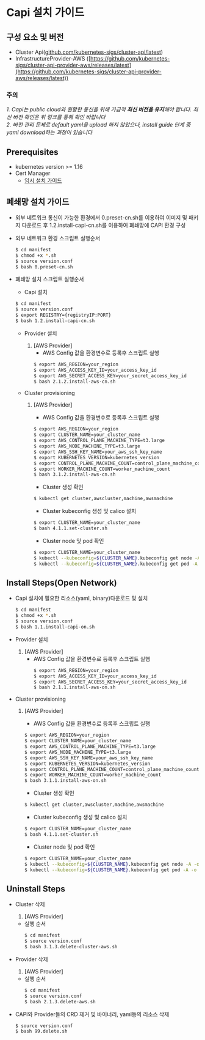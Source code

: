 
# Capi 설치 가이드

## 구성 요소 및 버전
* Cluster Api([github.com/kubernetes-sigs/cluster-api/latest](https://github.com/kubernetes-sigs/cluster-api/releases/latest))
* InfrastructureProvider-AWS ([https://github.com/kubernetes-sigs/cluster-api-provider-aws/releases/latest](https://github.com/kubernetes-sigs/cluster-api-provider-aws/releases/latest))

 ### **주의**
 _1. Capi는 public cloud와 원활한 통신을 위해 가급적 **최신 버전을 유지**해야 합니다. 최신 버전 확인은 위 링크를 통해 확인 바랍니다_
 <br>_2. 버전 관리 문제로 default yaml을 upload 하지 않았으나, install guide 단계 중 yaml download하는 과정이 있습니다_ 

## Prerequisites
* kubernetes version >= 1.16
* Cert Manager
    * [임시 설치 가이드](https://github.com/tmax-cloud/install-cert-manager-temp)

## 폐쇄망 설치 가이드
* 외부 네트워크 통신이 가능한 환경에서 0.preset-cn.sh를 이용하여 이미지 및 패키지 다운로드 후 1.2.install-capi-cn.sh를 이용하여 폐쇄망에 CAPI 환경 구성
* 외부 네트워크 환경 스크립트 실행순서
    ```bash
    $ cd manifest
    $ chmod +x *.sh
    $ source version.conf
    $ bash 0.preset-cn.sh
    ```

* 폐쇄망 설치 스크립트 실행순서
    * Capi 설치
    ```bash
    $ cd manifest
    $ source version.conf
    $ export REGISTRY={registryIP:PORT}
    $ bash 1.2.install-capi-cn.sh
    ```
    
    * Provider 설치
        1. [AWS Provider]
            * AWS Config 값을 환경변수로 등록후 스크립트 실행
            ```bash
            $ export AWS_REGION=your_region
            $ export AWS_ACCESS_KEY_ID=your_access_key_id
            $ export AWS_SECRET_ACCESS_KEY=your_secret_access_key_id
            $ bash 2.1.2.install-aws-cn.sh
            ```

    * Cluster provisioning
        1. [AWS Provider]
            * AWS Config 값을 환경변수로 등록후 스크립트 실행
            ```bash
            $ export AWS_REGION=your_region
            $ export CLUSTER_NAME=your_cluster_name
            $ export AWS_CONTROL_PLANE_MACHINE_TYPE=t3.large
            $ export AWS_NODE_MACHINE_TYPE=t3.large
            $ export AWS_SSH_KEY_NAME=your_aws_ssh_key_name
            $ export KUBERNETES_VERSION=kubernetes_version
            $ export CONTROL_PLANE_MACHINE_COUNT=control_plane_machine_count
            $ export WORKER_MACHINE_COUNT=worker_machine_count
            $ bash 3.1.2.install-aws-cn.sh
            ```

            * Cluster 생성 확인
            ``` bash
            $ kubectl get cluster,awscluster,machine,awsmachine
            ```

            * Cluster kubeconfig 생성 및 calico 설치
            ``` bash
            $ export CLUSTER_NAME=your_cluster_name
            $ bash 4.1.1.set-cluster.sh
            ```

            * Cluster node 및 pod 확인
            ``` bash
            $ export CLUSTER_NAME=your_cluster_name
            $ kubectl --kubeconfig=${CLUSTER_NAME}.kubeconfig get node -A -o wide
            $ kubectl --kubeconfig=${CLUSTER_NAME}.kubeconfig get pod -A -o wide
            ```
## Install Steps(Open Network)
* Capi 설치에 필요한 리소스(yaml, binary)다운로드 및 설치
    ```bash
    $ cd manifest
    $ chmod +x *.sh
    $ source version.conf
    $ bash 1.1.install-capi-on.sh
    ```

* Provider 설치
    1. [AWS Provider]
        * AWS Config 값을 환경변수로 등록후 스크립트 실행
            ```bash
            $ export AWS_REGION=your_region
            $ export AWS_ACCESS_KEY_ID=your_access_key_id
            $ export AWS_SECRET_ACCESS_KEY=your_secret_access_key_id
            $ bash 2.1.1.install-aws-on.sh
            ```

* Cluster provisioning
    1. [AWS Provider]
        * AWS Config 값을 환경변수로 등록후 스크립트 실행
        ```bash
        $ export AWS_REGION=your_region
        $ export CLUSTER_NAME=your_cluster_name
        $ export AWS_CONTROL_PLANE_MACHINE_TYPE=t3.large
        $ export AWS_NODE_MACHINE_TYPE=t3.large
        $ export AWS_SSH_KEY_NAME=your_aws_ssh_key_name
        $ export KUBERNETES_VERSION=kubernetes_version
        $ export CONTROL_PLANE_MACHINE_COUNT=control_plane_machine_count
        $ export WORKER_MACHINE_COUNT=worker_machine_count
        $ bash 3.1.1.install-aws-on.sh
        ```

        * Cluster 생성 확인
        ``` bash
        $ kubectl get cluster,awscluster,machine,awsmachine
        ```

        * Cluster kubeconfig 생성 및 calico 설치
        ``` bash
        $ export CLUSTER_NAME=your_cluster_name
        $ bash 4.1.1.set-cluster.sh
        ```

        * Cluster node 및 pod 확인
        ``` bash
        $ export CLUSTER_NAME=your_cluster_name
        $ kubectl --kubeconfig=${CLUSTER_NAME}.kubeconfig get node -A -o wide
        $ kubectl --kubeconfig=${CLUSTER_NAME}.kubeconfig get pod -A -o wide
        ```

## Uninstall Steps
* Cluster 삭제
    1. [AWS Provider]
    * 실행 순서
        ```bash
        $ cd manifest
        $ source version.conf
        $ bash 3.1.3.delete-cluster-aws.sh

* Provider 삭제
    1. [AWS Provider]
    * 실행 순서
        ```bash
        $ cd manifest
        $ source version.conf
        $ bash 2.1.3.delete-aws.sh
        ```

* CAPI와 Provider들의 CRD 제거 및 바이너리, yaml등의 리소스 삭제
    ```bash
    $ source version.conf
    $ bash 99.delete.sh
    ```
